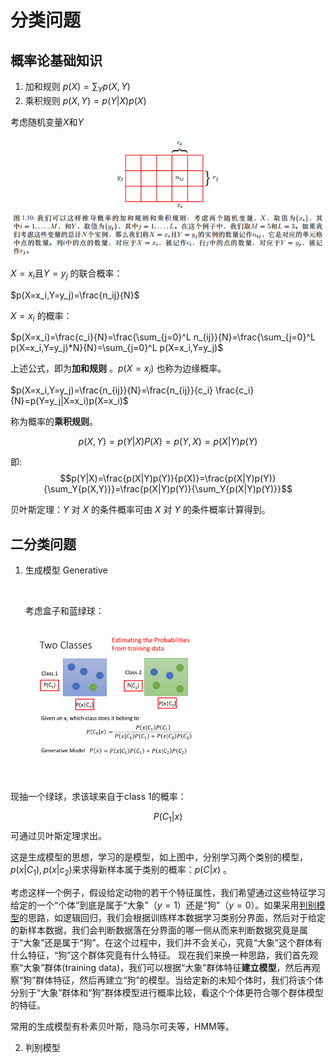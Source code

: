 # 分类问题

## 概率论基础知识

1. 加和规则 	 $p(X)=\sum_Y p(X,Y)$
2. 乘积规则   $p(X,Y)=p(Y|X)p(X)$

考虑随机变量$X$和$Y$

![](./pic/gailv.png)

$X=x_i$且$Y=y_j$ 的联合概率：

$p(X=x_i,Y=y_j)=\frac{n_ij}{N}$

$X=x_i$ 的概率：

$p(X=x_i)=\frac{c_i}{N}=\frac{\sum_{j=0}^L n_{ij}}{N}=\frac{\sum_{j=0}^L p(X=x_i,Y=y_j)*N}{N}=\sum_{j=0}^L p(X=x_i,Y=y_j)$

上述公式，即为**加和规则** 。$p(X=x_i)$ 也称为边缘概率。

$p(X=x_i,Y=y_j)=\frac{n_{ij}}{N}=\frac{n_{ij}}{c_i} \frac{c_i}{N}=p(Y=y_j|X=x_i)p(X=x_i)$

称为概率的**乘积规则**。


   $$p(X,Y)=p(Y|X)P(X)=p(Y,X)=p(X|Y)p(Y)$$

即:
​	$$p(Y|X)=\frac{p(X|Y)p(Y)}{p(X)}=\frac{p(X|Y)p(Y)}{\sum_Y{p(X,Y)}}=\frac{p(X|Y)p(Y)}{\sum_Y{p(X|Y)p(Y)}}$$

贝叶斯定理：$Y$ 对 $X$ 的条件概率可由 $X$ 对 $Y$ 的条件概率计算得到。

## 二分类问题

1. 生成模型 Generative

   ​

   考虑盒子和蓝绿球：

   <img src='./pic/classification_01.png' width="60%"/>

   ​

现抽一个绿球，求该球来自于class 1的概率：

$$P(C_1|x)$$可通过贝叶斯定理求出。

这是生成模型的思想，学习的是模型，如上图中，分别学习两个类别的模型，$p(x|C_1),p(x|c_2)$来求得新样本属于类别的概率：$p(C|x)$ 。

考虑这样一个例子，假设给定动物的若干个特征属性，我们希望通过这些特征学习给定的一个“个体”到底是属于“大象”（$y=1$）还是“狗”（$y=0$）。如果采用[判别模型][1]的思路，如逻辑回归，我们会根据训练样本数据学习类别分界面，然后对于给定的新样本数据，我们会判断数据落在分界面的哪一侧从而来判断数据究竟是属于“大象”还是属于“狗”。在这个过程中，我们并不会关心，究竟“大象”这个群体有什么特征，“狗”这个群体究竟有什么特征。
现在我们来换一种思路，我们首先观察“大象”群体(training data)，我们可以根据“大象”群体特征**建立模型**，然后再观察“狗”群体特征，然后再建立“狗”的模型。当给定新的未知个体时，我们将该个体分别于“大象”群体和“狗”群体模型进行概率比较，看这个个体更符合哪个群体模型的特征。

常用的生成模型有朴素贝叶斯，隐马尔可夫等，HMM等。

2. 判别模型

[1]: http://blog.csdn.net/Fishmemory/article/details/51711114
